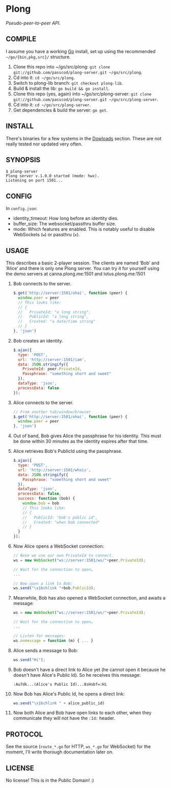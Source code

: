 Plong 
=====

_Pseudo-peer-to-peer API._

COMPILE
-------

I assume you have a working [Go](http://golang.org) install, set up using the
recommended `~/go/{bin,pkg,src}/` structure.

1. Clone this repo into ~/go/src/plong: `git clone git://github.com/passcod/plong-server.git ~/go/src/plong`.
2. Cd into it: `cd ~/go/src/plong`.
3. Switch to plong-lib branch: `git checkout plong-lib`.
4. Build & install the lib: `go build && go install`.
5. Clone this repo (yes, again) into ~/go/src/plong-server: `git clone git://github.com/passcod/plong-server.git ~/go/src/plong-server`.
6. Cd into it: `cd ~/go/src/plong-server`.
7. Get dependencies & build the server: `go get`.


INSTALL
-------

There's binaries for a few systems in the [Dowloads](https://github.com/passcod/plong-server/downloads) section.
These are not really tested nor updated very often.


SYNOPSIS
--------

    $ plong-server
	Plong server v.1.0.0 started (mode: hwx).
    Listening on port 1501...


CONFIG
------

In `config.json`:

 - identity_timeout: How long before an identity dies.
 - buffer_size: The websocket/passthru buffer size.
 - mode: Which features are enabled. This is notably useful to disable WebSockets (`w`) or passthru (`x`).


USAGE
-----

This describes a basic 2-player session. The clients are named ‘Bob’ and ‘Alice’
and there is only one Plong server. You can try it for yourself using the demo
servers at canna.plong.me:1501 and lotus.plong.me:1501

1. Bob connects to the server.
   
   ```javascript
   $.get('http://server:1501/ohai', function (peer) {
     window.peer = peer
     // This looks like:
     // {
     //   PrivateId: "a long string",
     //   PublicId: "a long string",
     //   Created: "a date/time string"
     // }
   }, 'json')
   ```

2. Bob creates an identity.
   
   ```javascript
   $.ajax({
     type: 'POST',
     url: 'http://server:1501/iam',
     data: JSON.stringify({
       PrivateId: peer.PrivateId,
       Passphrase: "something short and sweet"
     }),
     dataType: 'json',
     processData: false
   });
   ```

3. Alice connects to the server.
   
   ```javascript
   // From another tab/window/browser
   $.get('http://server:1501/ohai', function (peer) {
     window.peer = peer
   }, 'json')
   ```

4. Out of band, Bob gives Alice the passphrase for his identity.
   This must be done within 30 minutes as the identity expires
   after that time.

5. Alice retrieves Bob's PublicId using the passphrase.
   
   ```javascript
   $.ajax({
     type: 'POST',
     url: 'http://server:1501/whois',
     data: JSON.stringify({
       Passphrase: "something short and sweet"
     }),
     dataType: 'json',
     processData: false,
     success: function (bob) {
       window.bob = bob
       // This looks like:
       // {
       //   PublicId: "bob's public id",
       //   Created: "when bob connected"
       // }
     }
   });
   ```

6. Now Alice opens a WebSocket connection:
   
   ```javascript
   // Note we use our own PrivateId to connect.
   ws = new WebSocket("ws://server:1501/ws/"+peer.PrivateId);
   
   // Wait for the connection to open…
   ...
   
   // Now open a link to Bob:
   ws.send("\x1bchlink "+bob.PublicId);
   ```

7. Meanwhile, Bob has also opened a WebSocket connection, and awaits a message:
   
   ```javascript
   ws = new WebSocket("ws://server:1501/ws/"+peer.PrivateId);
   
   // Wait for the connection to open…
   ...
   
   // Listen for messages:
   ws.onmessage = function (m) { ... }
   ```

8. Alice sends a message to Bob:
   
   ```javascript
   ws.send("Hi");
   ```

9. Bob doesn't have a direct link to Alice yet (he cannot
   open it because he doesn't have Alice's Public Id). So
   he receives this message:
   
   ```plain
   :Au7dk...(Alice's Public Id)...8sHsbf=:Hi
   ```

10. Now Bob has Alice's Public Id, he opens a direct link:
   
    ```javascript
    ws.send("\x1bchlink " + alice_public_id)
    ```

11. Now both Alice and Bob have open links to each other,
    when they communicate they will not have the `:Id:`
    header.


PROTOCOL
--------

See the source (`route_*.go` for HTTP, `ws_*.go` for WebSocket) for the moment,
I'll write thorough documentation later on.


LICENSE
-------

No license! This is in the Public Domain! :)